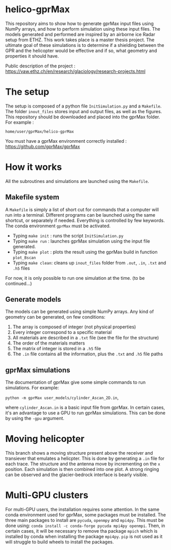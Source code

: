 # helico-gprMax
This repository aims to show how to generate gprMax input files using NumPy arrays, and how to perform simulation using these input files. The models generated and performed are inspired by an airborne ice Radar setup from ETHZ. This work takes place is a master thesis project. The ultimate goal of these simulations is to determine if a shielding between the GPR and the helicopter would be effective and if so, what geometry and properties it should have. 
 
Public description of the project : https://vaw.ethz.ch/en/research/glaciology/research-projects.html
 
# The setup
The setup is composed of a python file `InitSimulation.py` and a `Makefile`. The folder `inout_files` stores  input and output files, as well as the figures. This repository should be downloaded and placed into the gprMax folder. For example :
 
`home/user/gprMax/helico-gprMax`
 
 You must have a gprMax environment correctly installed : https://github.com/gprMax/gprMax
 
# How it works
All the subroutines and simulations are launched using the `Makefile`.
 
## Makefile system
A `Makefile` is simply a list of short cut for commands that a computer will run into a terminal. Different programs can be launched using the same shortcut, or separately if needed. Everything is controlled by few keywords. The conda environment `gprMax` must be activated.

- Typing `make init` : runs the script `InitSimulation.py`
- Typing `make run` : launches gprMax simulation using the input file generated.
- Typing `make plot` : plots the result using the gprMax build in function `plot_Bscan`
- Typing `make clean`: cleans up `inout_files` folder from `.out`, `.in`, `.txt` and `.h5` files

For now, it is only possible to run one simulation at the time. (to be continued...)
 
## Generate models
The models can be generated using simple NumPy arrays. Any kind of geometry can be generated, on few conditions:
1. The array is composed of integer (not physical properties)
2. Every integer correspond to a specific material
3. All materials are described in a `.txt` file (see the file for the structure)
4. The order of the materials matters
5. The matrix of integer is stored in a `.h5` file
6. The `.in` file contains all the information, plus the `.txt` and `.h5` file paths

## gprMax simulations
The documentation of gprMax give some simple commands to run simulations. For example:
 
`python -m gprMax user_models/cylinder_Ascan_2D.in`, 
 
where `cylinder_Ascan.in` is a basic input file from gprMax. In certain cases, it's an advantage to use a GPU to run gprMax simulations. This can be done by using the `-gpu` argument.

# Moving helicopter
This branch shows a moving structure present above the receiver and transiever that emulates a helicpter. This is done by generating a `.in` file for each trace. The structure and the antenna move by incrementing on the `x` position. Each simulation is then combined into one plot. A strong ringing can be observed and the glacier-bedrock interface is bearly visible. 

# Multi-GPU clusters
For multi-GPU users, the installation requires some attention. In the same conda environment used for gprMax, some packages must be installed. The three main packages to install are `pycuda`, `openmpy` and `mpi4py`. This must be done using:
`conda install -c conda-forge pycuda mpi4py openmpi`. 
Then, in certain cases, it will be necessary to remove tha package `mpich` which is installed by conda when installing the package `mpi4py`. `pip` is not used as it will struggle to build wheels to install the packages. 
